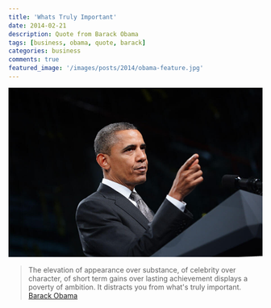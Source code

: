 ```yaml
---
title: 'Whats Truly Important'
date: 2014-02-21
description: Quote from Barack Obama
tags: [business, obama, quote, barack]
categories: business
comments: true
featured_image: '/images/posts/2014/obama-feature.jpg'
---
```


![](/images/posts/2014/obama.jpg)

> The elevation of appearance over substance, of celebrity over character, of short term gains over lasting achievement displays a poverty of ambition. It distracts you from what's truly important.
> [Barack Obama](https://en.wikipedia.org/wiki/Barack_Obama)
